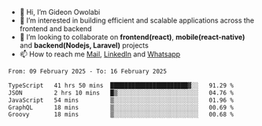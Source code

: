 - 👋 Hi, I’m Gideon Owolabi
- 👀 I’m interested in building efficient and scalable applications across the frontend and backend
- 💞️ I’m looking to collaborate on <b>frontend(react)</b>, <b>mobile(react-native)</b> and <b>backend(Nodejs, Laravel)</b> projects
- 📫 How to reach me <a href="mailto:gideoniyin2021@gmail.com">Mail</a>, <a href="https://www.linkedin.com/in/gideon-owolabi-9b667a232/">LinkedIn</a> and <a href="https://wa.me/2348055377085">Whatsapp</a>

<!---
gude1/gude1 is a ✨ special ✨ repository because its `README.md` (this file) appears on your GitHub profile.
You can click the Preview link to take a look at your changes.
--->

<!--START_SECTION:waka-->

```txt
From: 09 February 2025 - To: 16 February 2025

TypeScript   41 hrs 50 mins  ██████████████████████▓░░   91.29 %
JSON         2 hrs 10 mins   █▒░░░░░░░░░░░░░░░░░░░░░░░   04.76 %
JavaScript   54 mins         ▒░░░░░░░░░░░░░░░░░░░░░░░░   01.96 %
GraphQL      18 mins         ▒░░░░░░░░░░░░░░░░░░░░░░░░   00.69 %
Groovy       18 mins         ▒░░░░░░░░░░░░░░░░░░░░░░░░   00.68 %
```

<!--END_SECTION:waka-->
